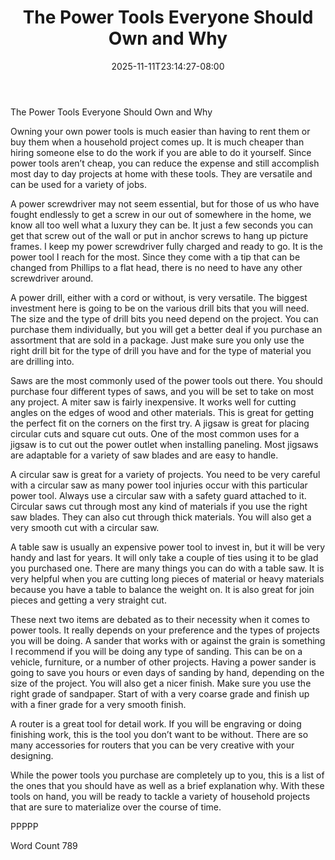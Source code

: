 ﻿---
title: "The Power Tools Everyone Should Own and Why"
date: 2025-11-11T23:14:27-08:00
description: "Power Tools txt Tips for Web Success"
featured_image: "/images/Power Tools txt.jpg"
tags: ["Power Tools txt"]
---

The Power Tools Everyone Should Own and Why

Owning your own power tools is much easier than having to rent them or buy them when a household project comes up. It is much cheaper than hiring someone else to do the work if you are able to do it yourself. Since power tools aren’t cheap, you can reduce the expense and still accomplish most day to day projects at home with these tools. They are versatile and can be used for a variety of jobs.

A power screwdriver may not seem essential, but for those of us who have fought endlessly to get a screw in our out of somewhere in the home, we know all too well what a luxury they can be. It just a few seconds you can get that screw out of the wall or put in anchor screws to hang up picture frames. I keep my power screwdriver fully charged and ready to go. It is the power tool I reach for the most. Since they come with a tip that can be changed from Phillips to a flat head, there is no need to have any other screwdriver around.

A power drill, either with a cord or without, is very versatile. The biggest investment here is going to be on the various drill bits that you will need. The size and the type of drill bits you need depend on the project. You can purchase them individually, but you will get a better deal if you purchase an assortment that are sold in a package. Just make sure you only use the right drill bit for the type of drill you have and for the type of material you are drilling into. 

Saws are the most commonly used of the power tools out there. You should purchase four different types of saws, and you will be set to take on most any project. A miter saw is fairly inexpensive. It works well for cutting angles on the edges of wood and other materials. This is great for getting the perfect fit on the corners on the first try. A jigsaw is great for placing circular cuts and square cut outs. One of the most common uses for a jigsaw is to cut out the power outlet when installing paneling. Most jigsaws are adaptable for a variety of saw blades and are easy to handle.

A circular saw is great for a variety of projects. You need to be very careful with a circular saw as many power tool injuries occur with this particular power tool. Always use a circular saw with a safety guard attached to it. Circular saws cut through most any kind of materials if you use the right saw blades. They can also cut through thick materials. You will also get a very smooth cut with a circular saw.

A table saw is usually an expensive power tool to invest in, but it will be very handy and last for years. It will only take a couple of ties using it to be glad you purchased one. There are many things you can do with a table saw. It is very helpful when you are cutting long pieces of material or heavy materials because you have a table to balance the weight on. It is also great for join pieces and getting a very straight cut. 

These next two items are debated as to their necessity when it comes to power tools. It really depends on your preference and the types of projects you will be doing. A sander that works with or against the grain is something I recommend if you will be doing any type of sanding. This can be on a vehicle, furniture, or a number of other projects. Having a power sander is going to save you hours or even days of sanding by hand, depending on the size of the project. You will also get a nicer finish. Make sure you use the right grade of sandpaper. Start of with a very coarse grade and finish up with a finer grade for a very smooth finish. 

A router is a great tool for detail work. If you will be engraving or doing finishing work, this is the tool you don’t want to be without. There are so many accessories for routers that you can be very creative with your designing. 

While the power tools you purchase are completely up to you, this is a list of the ones that you should have as well as a brief explanation why. With these tools on hand, you will be ready to tackle a variety of household projects that are sure to materialize over the course of time. 

PPPPP

Word Count 789


